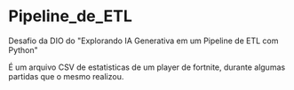 # Pipeline_de_ETL
Desafio da DIO do "Explorando IA Generativa em um Pipeline de ETL com Python"

É um arquivo CSV de estatisticas de um player de fortnite, durante algumas partidas que o mesmo realizou.
